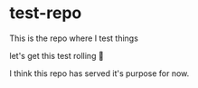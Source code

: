 # test-repo
This is the repo where I test things

let's get this test rolling :rocket:

I think this repo has served it's purpose for now.

